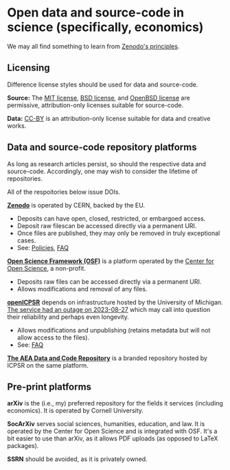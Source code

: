 # Open data and source-code in science (specifically, economics)

We may all find something to learn from [Zenodo's principles](https://about.zenodo.org/principles/).

## Licensing

Difference license styles should be used for data and source-code.

**Source:** The [MIT license](https://en.wikipedia.org/wiki/MIT_License), [BSD license](https://en.wikipedia.org/wiki/BSD_licenses), and [OpenBSD license](https://en.wikipedia.org/wiki/ISC_license) are permissive, attribution-only licenses suitable for source-code.

**Data:** [CC-BY](https://creativecommons.org/licenses/by/4.0/deed.en) is an attribution-only license suitable for data and creative works.

## Data and source-code repository platforms

As long as research articles persist, so should the respective data and source-code. Accordingly, one may wish to consider the lifetime of repositories.

All of the respoitories below issue DOIs.

[**Zenodo**](https://zenodo.org/) is operated by CERN, backed by the EU.

- Deposits can have open, closed, restricted, or embargoed access.
- Deposit raw filescan be accessed directly via a permanent URI.
- Once files are published, they may only be removed in truly exceptional cases.
- See: [Policies](https://about.zenodo.org/policies/), [FAQ](https://help.zenodo.org/faq/)

[**Open Science Framework (OSF)**](https://osf.io/) is a platform operated by the [Center for Open Science](https://en.wikipedia.org/wiki/Center_for_Open_Science), a non-profit.

- Deposits raw files can be accessed directly via a permanent URI.
- Allows modifications and removal of any files.

[**openICPSR**](https://www.openicpsr.org/) depends on infrastructure hosted by the University of Michigan.  [The service had an outage on 2023-08-27](https://aeadataeditor.github.io/posts/2023-08-29-notice-downtime) which may call into question their reliability and perhaps even longevity.

- Allows modifications and unpublishing (retains metadata but will not allow access to the files).
- See: [FAQ](https://www.openicpsr.org/openicpsr/faqs)

[**The AEA Data and Code Repository**](https://www.openicpsr.org/openicpsr/aea) is a branded repository hosted by ICPSR on the same platform.

## Pre-print platforms

**arXiv** is the (i.e., my) preferred repository for the fields it services (including economics). It is operated by Cornell University.

**SocArXiv** serves social sciences, humanities, education, and law. It is operated by the Center for Open Science and is integrated with OSF. It's a bit easier to use than arXiv, as it allows PDF uploads (as opposed to LaTeX packages).

**SSRN** should be avoided, as it is privately owned.

